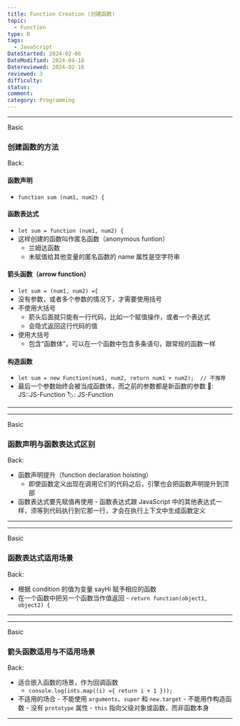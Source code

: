 ```yaml
---
title: Function Creation (创建函数)
topic:
  - Function
type: D
tags:
  - JavaScript
DateStarted: 2024-02-06
DateModified: 2024-04-18
Datereviewed: 2024-02-16
reviewed: 3
difficulty: 
status: 
comment: 
category: Programming
---
```


---

Basic

### 创建函数的方法

Back:

#### 函数声明

- `function sum (num1, num2) {`

#### 函数表达式

- `let sum = function (num1, num2) {`
- 这样创建的函数叫作匿名函数（anonymous funtion）
  - 兰姆达函数
  - 未赋值给其他变量的匿名函数的 name 属性是空字符串

#### 箭头函数（arrow function）

- `let sum = (num1, num2) ={`
- 没有参数，或者多个参数的情况下，才需要使用括号
- 不使用大括号
  - 箭头后面就只能有一行代码，比如一个赋值操作，或者一个表达式
  - 会隐式返回这行代码的值
- 使用大括号
  - 包含“函数体”，可以在一个函数中包含多条语句，跟常规的函数一样

#### 构造函数

- `let sum = new Function(num1, num2, return num1 + num2);  // 不推荐`
- 最后一个参数始终会被当成函数体，而之前的参数都是新函数的参数
📌: JS::JS-Function
🏷️: JS-Function
<!--ID: 1708054155507-->

---

---

Basic

### 函数声明与函数表达式区别

Back:

- 函数声明提升（function declaration hoisting）
  - 即使函数定义出现在调用它们的代码之后，引擎也会把函数声明提升到顶部
- 函数表达式要先赋值再使用 - 函数表达式跟 JavaScript 中的其他表达式一样，须等到代码执行到它那一行，才会在执行上下文中生成函数定义
<!--ID: 1708054155517-->

---

---

Basic

### 函数表达式适用场景

Back:

- 根据 condition 的值为变量 sayHi 赋予相应的函数
- 在一个函数中把另一个函数当作值返回 - `return function(object1, object2) {`
<!--ID: 1708054155527-->

---

---

Basic

### 箭头函数适用与不适用场景

Back:

- 适合嵌入函数的场景，作为回调函数
  - `console.log(ints.map((i) ={ return i + 1 }));`
- 不适用的场合 - 不能使用 `arguments`、`super` 和 `new.target` - 不能用作构造函数 - 没有 `prototype` 属性 - `this` 指向父级对象或函数，而非函数本身
<!--ID: 1708054155535-->

---
